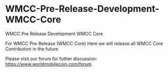 # WMCC-Pre-Release-Development-WMCC-Core
 WMCC Pre Release Development WMCC Core

For WMCC Pre-Release (WMCC Core) Here we will release all WMCC Core Contribution in the future

Please visit our forum for futher discussion: https://www.worldmobilecoin.com/forum
